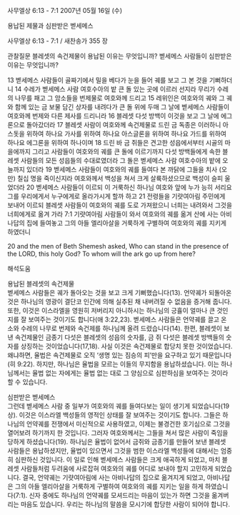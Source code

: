 사무엘상 6:13 - 7:1 
2007년 05월 16일 (수)

용납된 제물과 심판받은 벧세메스



사무엘상 6:13 - 7:1 / 새찬송가 355 장


관찰질문
블레셋의 속건제물이 용납된 이유는 무엇입니까?
벧세메스 사람들이 심판받은 이유는 무엇입니까? 

13 벧세메스 사람들이 골짜기에서 밀을 베다가 눈을 들어 궤를 보고 그 본 것을 기뻐하더니 14 수레가 벧세메스 사람 여호수아의 밭 큰 돌 있는 곳에 이르러 선지라 무리가 수레의 나무를 패고 그 암소들을 번제물로 여호와께 드리고 15 레위인은 여호와의 궤와 그 궤와 함께 있는 금 보물 담긴 상자를 내려다가 큰 돌 위에 두매 그 날에 벧세메스 사람들이 여호와께 번제와 다른 제사를 드리니라 16 블레셋 다섯 방백이 이것을 보고 그 날에 에그론으로 돌아갔더라 17 블레셋 사람이 여호와께 속건제물로 드린 금 독종은 이러하니 아스돗을 위하여 하나요 가사를 위하여 하나요 아스글론을 위하여 하나요 가드를 위하여 하나요 에그론을 위하여 하나이며 18 드린 바 금 쥐들은 견고한 성읍에서부터 시골의 마을에까지 그리고 사람들이 여호와의 궤를 큰 돌에 이르기까지 다섯 방백들에게 속한 블레셋 사람들의 모든 성읍들의 수대로였더라 그 돌은 벧세메스 사람 여호수아의 밭에 오늘까지 있더라 19 벧세메스 사람들이 여호와의 궤를 들여다 본 까닭에 그들을 치사 (오만) 칠십 명을 죽이신지라 여호와께서 백성을 쳐서 크게 살륙하셨으므로 백성이 슬피 울었더라 20 벧세메스 사람들이 이르되 이 거룩하신 하나님 여호와 앞에 누가 능히 서리요 그를 우리에게서 누구에게로 올라가시게 할까 하고 21 전령들을 기럇여아림 주민에게 보내어 이르되 블레셋 사람들이 여호와의 궤를 도로 가져왔으니 너희는 내려와서 그것을 너희에게로 옮겨 가라 7:1 기럇여아림 사람들이 와서 여호와의 궤를 옮겨 산에 사는 아비나답의 집에 들여놓고 그의 아들 엘리아살을 거룩하게 구별하여 여호와의 궤를 지키게 하였더니 

20 and the men of Beth Shemesh asked, Who can stand in the presence of the LORD, this holy God? To whom will the ark go up from here?

해석도움





용납된 블레셋의 속건제물  
벧세메스 사람들은 궤가 돌아오는 것을 보고 크게 기뻐했습니다(13). 언약궤가 되돌아온 것은 하나님의 영광이 결단코 인간에 의해 실추된 채 내버려질 수 없음을 증거해 줍니다. 또한, 이것은 이스라엘을 영원히 저버리지 아니하시는 하나님의 긍휼이 얼마나 큰 것인지를 잘 보여주는 것이기도 합니다(애 3:22,23). 벧세메스 사람들은 언약궤를 끌고 온 소와 수레의 나무로 번제와 속건제를 하나님께 올려 드렸습니다(14). 한편, 블레셋이 보낸 속건제물인 금종기 다섯은 블레셋의 성읍의 숫자를, 금 쥐 다섯은 블레셋 방백들의 숫자를 상징하는 것이었습니다(17,18). 사실 이것은 속건제물로 합당치 못한 것이었습니다. 왜냐하면, 율법은 속건제물로 오직 ‘생명 있는 짐승의 피’만을 요구하고 있기 때문입니다(히 9:22). 하지만, 하나님은 율법을 모르는 이들의 무지함을 용납하셨습니다. 이는 하나님께서는 율법 없는 자에게는 율법 없는 대로 그 양심으로 심판하심을 보여주는 것이라 할 수 있습니다.   

심판받은 벧세메스  
그런데 벧세메스 사람 중 일부가 여호와의 궤를 들여다보는 일이 생기게 되었습니다(19상). 이것은 이스라엘 백성들의 영적인 상태를 잘 보여주는 것이기도 합니다. 그들은 하나님의 언약궤를 전쟁에서 미신적으로 사용하였고, 이제는 불경건한 호기심으로 그것을 열어보려 하기까지 한 것입니다. 그러자 여호와께서는 그들을 쳐서 많은 사람이 죽임을 당하게 하셨습니다(19). 하나님은 율법이 없어서 금쥐와 금종기를 만들어 보낸 블레셋 사람들은 용납하셨지만, 율법이 있으면서 그것을 범한 이스라엘 백성들에 대해서는 엄중히 심판하신 것입니다. 이 일로 인해 벧세메스 사람들은 크게 애곡하게 되었고, 마치 블레셋 사람들처럼 두려움에 사로잡혀 여호와의 궤를 어디로 보내야 할지 고민하게 되었습니다. 결국, 언약궤는 기럇여아림에 사는 아비나답의 집으로 옮겨지게 되었고, 아비나답은 그의 아들 엘리아살을 거룩하게 구별하여 여호와의 궤를 지키는 일을 하게 하였습니다(7:1). 신자 중에도 하나님의 언약궤를 모셔드리는 마음이 있는가 하면 그것을 옮겨버리는 마음도 있습니다. 우리는 하나님의 말씀을 모시기에 합당한 사람이 되어야 합니다.